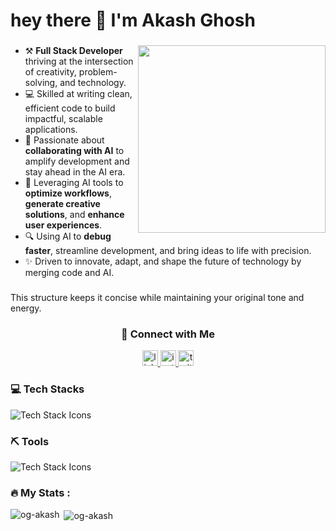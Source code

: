 <h1 align="left">hey there 👋 I'm Akash Ghosh</h1>

###
<img  src="https://media.giphy.com/media/K5kfQExKk731K/giphy.gif" width="300px" align="right" alt="">

- ⚒️ **Full Stack Developer** thriving at the intersection of creativity, problem-solving, and technology.  
- 💻 Skilled at writing clean, efficient code to build impactful, scalable applications.  
- 🤖 Passionate about **collaborating with AI** to amplify development and stay ahead in the AI era.  
- 🚀 Leveraging AI tools to **optimize workflows**, **generate creative solutions**, and **enhance user experiences**.  
- 🔍 Using AI to **debug faster**, streamline development, and bring ideas to life with precision.  
- ✨ Driven to innovate, adapt, and shape the future of technology by merging code and AI.  

### 

This structure keeps it concise while maintaining your original tone and energy.
<h3 align="center">🔗 Connect with Me</h3>
<p align="center">
  <a href="https://www.linkedin.com/in/akash-ghosh-7b0210302?utm_source=share&utm_campaign=share_via&utm_content=profile&utm_medium=android_app" target="_blank">
    <img src="https://img.shields.io/static/v1?message=LinkedIn&logo=linkedin&label=&color=0077B5&logoColor=white&labelColor=&style=for-the-badge" height="25" alt="linkedin logo"  />
  </a>
  <a href="https://www.instagram.com/codingaksh?igsh=cDIzMzI5bHhnMXRp" target="_blank">
    <img src="https://img.shields.io/static/v1?message=Instagram&logo=instagram&label=&color=E4405F&logoColor=white&labelColor=&style=for-the-badge" height="25" alt="instagram logo"  />
  </a>
  <a href="https://x.com/Akash_Ghosh1111" target="_blank">
    <img src="https://img.shields.io/static/v1?message=Twitter&logo=twitter&label=&color=1DA1F2&logoColor=white&labelColor=&style=for-the-badge" height="25" alt="twitter logo"  />
  </a>
</p>

###

<h3>💻 Tech Stacks</h3>
<p>
  <img src="https://skillicons.dev/icons?i=html,css,js,ts,nodejs,react,tailwind,nextjs,redis,mongodb,mysql,postgres,python,flask,graphql,docker,fastapi" alt="Tech Stack Icons" />
</p>

###

<h3>⛏️ Tools</h3>
<p>
  <img src="https://skillicons.dev/icons?i=vscode,prisma,postman,vercel,tensorflow,scikitlearn" alt="Tech Stack Icons" />
</p>

###

<h3 align="left">🔥 My Stats :</h3>
<p><img align="left" src="https://github-readme-stats.vercel.app/api/top-langs?username=og-akash&show_icons=true&locale=en&layout=compact" alt="og-akash" /></p>

<p>&nbsp;<img align="center" src="https://github-readme-stats.vercel.app/api?username=og-akash&show_icons=true&locale=en" alt="og-akash" /></p>

###
